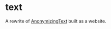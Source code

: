 # text

A rewrite of [AnonymizingText](https://github.com/virustotalop/AnonymizingText) built as a website.